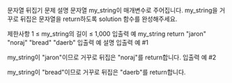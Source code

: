 문자열 뒤집기
문제 설명
문자열 my_string이 매개변수로 주어집니다. my_string을 거꾸로 뒤집은 문자열을 return하도록 solution 함수를 완성해주세요.

제한사항
1 ≤ my_string의 길이 ≤ 1,000
입출력 예
my_string return
"jaron" "noraj"
"bread" "daerb"
입출력 예 설명
입출력 예 #1

my_string이 "jaron"이므로 거꾸로 뒤집은 "noraj"를 return합니다.
입출력 예 #2

my_string이 "bread"이므로 거꾸로 뒤집은 "daerb"를 return합니다.
